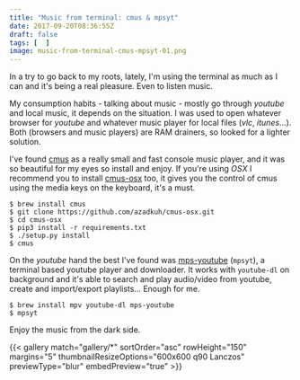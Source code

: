 ```yaml
---
title: "Music from terminal: cmus & mpsyt"
date: 2017-09-20T08:36:55Z
draft: false
tags: [  ]
image: music-from-terminal-cmus-mpsyt-01.png
---
```


<p>In a try to go back to my roots, lately, I'm using the terminal as much as I can and it's being a real pleasure. Even to listen music.</p>
<p>My consumption habits - talking about music - mostly go through <em>youtube</em> and local music, it depends on the situation. I was used to open whatever browser for <em>youtube</em> and whatever music player for local files (<em>vlc</em>, <em>itunes</em>...). Both (browsers and music players) are RAM drainers, so looked for a lighter solution.</p>
<p>I've found <a href="https://cmus.github.io/">cmus</a> as a really small and fast console music player, and it was so beautiful for my eyes so install and enjoy. If you're using <em>OSX</em> I recommend you to install <a href="https://github.com/PhilipTrauner/cmus-osx">cmus-osx</a> too, it gives you the control of cmus using the media keys on the keyboard, it's a must.</p>

```
$ brew install cmus
$ git clone https://github.com/azadkuh/cmus-osx.git
$ cd cmus-osx
$ pip3 install -r requirements.txt
$ ./setup.py install
$ cmus
```

<p>On the <em>youtube</em> hand the best I've found was <a href="https://github.com/mps-youtube/mps-youtube">mps-youtube</a> (<code>mpsyt</code>), a terminal based youtube player and downloader. It works with <code>youtube-dl</code> on background and it's able to search and play audio/video from youtube, create and import/export playlists... Enough for me.</p>

```
$ brew install mpv youtube-dl mps-youtube
$ mpsyt
```

<p>Enjoy the music from the dark side.</p>

{{< gallery match="gallery/*" sortOrder="asc" rowHeight="150" margins="5" thumbnailResizeOptions="600x600 q90 Lanczos"  previewType="blur" embedPreview="true" >}}

